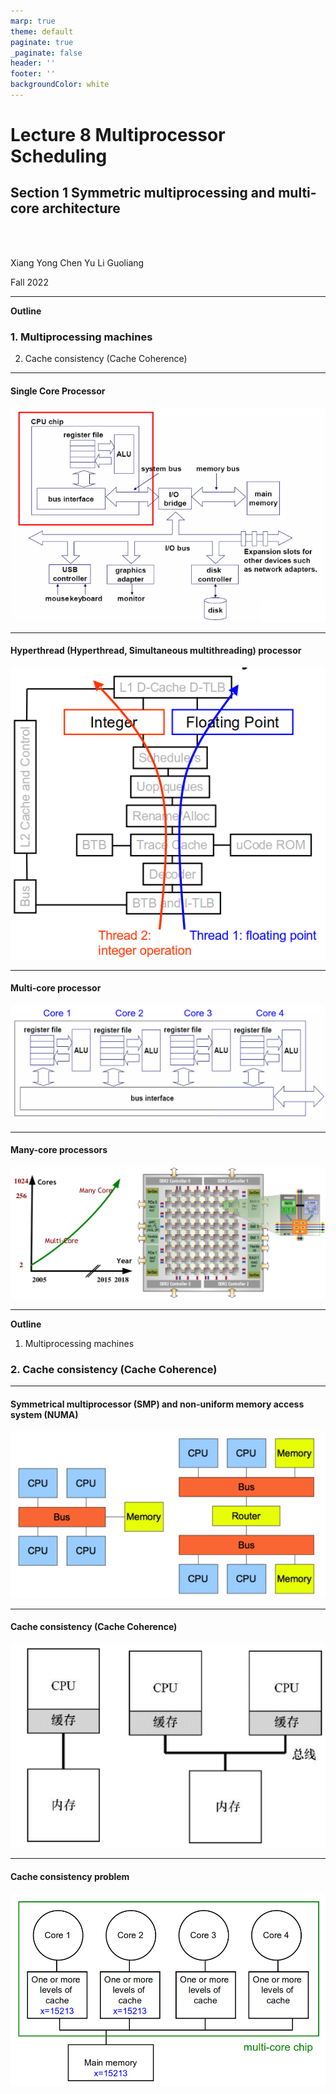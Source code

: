 ```yaml
---
marp: true
theme: default
paginate: true
_paginate: false
header: ''
footer: ''
backgroundColor: white
---
```


<!-- theme: gaia -->
<!-- _class: lead -->

# Lecture 8 Multiprocessor Scheduling

## Section 1 Symmetric multiprocessing and multi-core architecture


<br>
<br>

Xiang Yong Chen Yu Li Guoliang

Fall 2022

---

**Outline**

### 1. Multiprocessing machines
2. Cache consistency (Cache Coherence)

---

#### Single Core Processor
![w:800](figs/single-core.png)


---
#### Hyperthread (Hyperthread, Simultaneous multithreading) processor
![w:500](figs/hyperthread.png)


---
#### Multi-core processor
![w:1150](figs/multi-core.png)

---
#### Many-core processors
![w:1150](figs/many-core.png)

---

**Outline**

1. Multiprocessing machines
### 2. Cache consistency (Cache Coherence)

---

#### Symmetrical multiprocessor (SMP) and non-uniform memory access system (NUMA)
![w:900](figs/smp-numa.png)

---
#### Cache consistency (Cache Coherence)
![w:800](figs/cache-coherence.png)


---

#### Cache consistency problem
![w:900](figs/cache-coherence-problem.png)